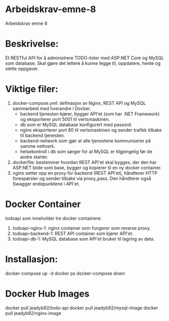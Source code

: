 # Arbeidskrav-emne-8
Arbeidskrav emne 8

# Beskrivelse:
Et RESTful API for å administrere TODO-lister med ASP.NET Core og MySQL som database. Skal gjøre det lettere å kunne legge til, oppdatere, hente og slette oppgaver. 

# Viktige filer:
1. docker-compose.yml: definasjon av Nginx, REST API og MySQL sammarbeid med hverandre i Docker.
   - backend tjenesten kjører, bygger API'et (som har .NET Framework) og eksporterer port 5001 til vertsmaskinen.
   - db som er MySQL database konfigurert med passord.
   - nginx eksporterer port 80 til vertsmaskinen og sender trafikk tilbake til backend tjenesten.
   - backend-network som gjør at alle tjenestene kommuniserer på samme nettverk.
   - helsekontroll i db som sørger for at MySQL er tilgjengelig før de andre starter.
2. dockerfile: bestemmer hvordan REST API'et skal bygges, der den har ASP.NET bilde som base, bygger og kopierer til en ny docker container.
3. nginx setter opp en proxy for backend (REST API'et), håndterer HTTP forespørsler og sender tilbake via proxy_pass. Den håndterer også Swagger endepunktene i API'et.

# Docker Container
todoapi som inneholder tre docker containere:
1. todoapi-nginx-1: nginx container som fungerer som reverse proxy.
2. todoapi-backend-1: REST API container som kjører API'et.
3. todoapi-db-1: MySQL database som API'et bruker til lagring av data.

# Installasjon:
docker-compose up -d
docker ps
docker-compose down

# Docker Hub Images
docker pull jeadyb92/todo-api
docker pull jeadyb92/mysql-image
docker pull jeadyb92/nginx-image

